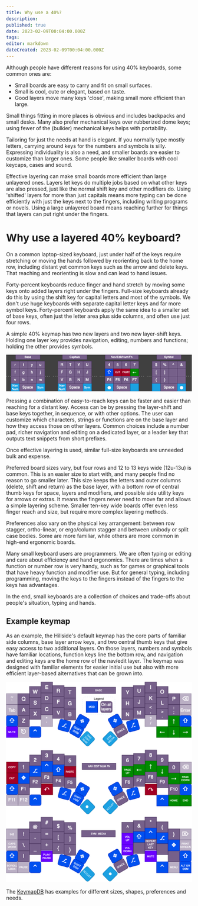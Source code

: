 ```yaml
---
title: Why use a 40%?
description: 
published: true
date: 2023-02-09T00:04:00.000Z
tags: 
editor: markdown
dateCreated: 2023-02-09T00:04:00.000Z
---
```



Although people have different reasons for using 40% keyboards, some common ones are:

- Small boards are easy to carry and fit on small surfaces.
- Small is cool, cute or elegant, based on taste.
- Good layers move many keys 'close', making small more efficient than large.

Small things fitting in more places is obvious and includes backpacks and small desks.
Many also prefer mechanical keys over rubberized dome keys;
  using fewer of the (bulkier) mechanical keys helps with portability.

Tailoring for just the needs at hand is elegant. 
If you normally type mostly letters, carrying around keys for the numbers and symbols is silly. 
Expressing individuality is also a need, and smaller boards are easier to customize than larger ones.
Some people like smaller boards with cool keycaps, cases and sound.

Effective layering can make small boards more efficient 
  than large unlayered ones.
Layers let keys do multiple jobs based on what other keys are also pressed, 
  just like the normal shift key and other modifiers do.
Using 'shifted' layers for more than just capitals means more typing can be done efficiently 
  with just the keys next to the fingers, including writing programs or novels.
Using a large unlayered board means reaching further for things 
  that layers can put right under the fingers.


# Why use a layered 40% keyboard?

On a common laptop-sized keyboard, 
  just under half of the keys 
  require stretching or moving the hands 
  followed by reorienting back to the home row, 
  including distant yet common keys such as the arrow and delete keys.
That reaching and reorienting is slow and can lead to hand issues.

Forty-percent keyboards reduce finger and hand stretch by moving some keys 
  onto added layers right under the fingers. 
Full-size keyboards already do this by using the shift key 
  for capital letters and most of the symbols. 
We don't use huge keyboards with separate capital letter keys and far more symbol keys. 
Forty-percent keyboards apply the same idea to a smaller set of base keys, 
  often just the letter area plus side columns, and often use just four rows.

A simple 40% keymap has two new layers and two new layer-shift keys. 
Holding one layer key provides navigation, editing, numbers and functions; 
  holding the other provides symbols.

![layer shift example](image/layers_snip.drawio.png)

Pressing a combination of easy-to-reach keys can be faster and easier 
  than reaching for a distant key. 
Access can be by pressing the layer-shift and base keys together, 
  in sequence, or with other options. 
The user can customize which characters, strings or functions are 
  on the base layer and how they access those on other layers. 
Common choices include a number pad, 
  richer navigation and editing on a dedicated layer, 
  or a leader key that outputs text snippets from short prefixes.

Once effective layering is used, 
  similar full-size keyboards are unneeded bulk and expense.

Preferred board sizes vary, but four rows and 12 to 13 keys wide (12u-13u) is common. 
This is an easier size to start with, and many people find no reason to go smaller later. 
This size keeps the letters and outer columns (delete, shift and return) as the base layer,
  with a bottom row of central thumb keys for space, layers and modifiers, 
  and possible side utility keys for arrows or extras. 
It means the fingers never need to move far and allows a simple layering scheme. 
Smaller ten-key wide boards offer even less finger reach and size, 
  but require more complex layering methods.  

Preferences also vary on the physical key arrangement: 
  between row stagger, ortho-linear, or ergo/column stagger
  and between unibody or split case bodies.
Some are more familiar, 
  while others are more common in high-end ergonomic boards.

Many small keyboard users are programmers. 
We are often typing or editing and care about efficiency and hand ergonomics. 
There are times when a function or number row is very handy, 
such as for games or graphical tools that have heavy function and modifier use. 
But for general typing, including programming, moving the keys to the fingers 
  instead of the fingers to the keys has advantages.

In the end,
  small keyboards are a collection of choices and trade-offs
  about people's situation, typing and hands.

## Example keymap

As an example, the Hillside's default keymap has the core parts of familiar side columns, 
  base layer arrow keys, 
  and two central thumb keys that give easy access to two additional layers.
On those layers, numbers and symbols have familiar locations,
  function keys line the bottom row, and navigation 
  and editing keys are the home row of the nav/edit layer. 
The keymap was designed with familiar elements for easier initial use 
  but also with more efficient layer-based alternatives that can be grown into. 

<img src="image/hillside_keymap.png" width=700>

The [KeymapDB](https://keymapdb.com/) has examples for different sizes, shapes, preferences and needs.
